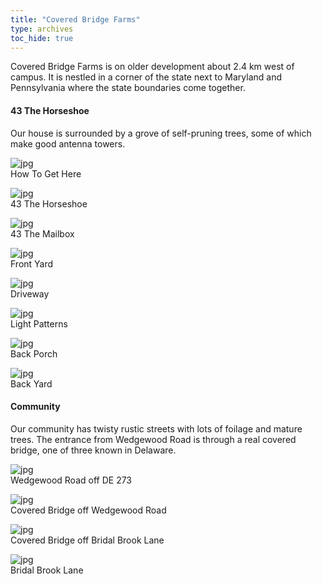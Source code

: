 ```yaml
---
title: "Covered Bridge Farms"
type: archives
toc_hide: true
---
```


Covered Bridge Farms is on older development about 2.4 km west of campus. It is nestled in a corner of the state next to Maryland and Pennsylvania where the state boundaries come together.

#### 43 The Horseshoe

Our house is surrounded by a grove of self-pruning trees, some of which make good antenna towers.

![jpg](/archives/pic/newark_mapb.jpg)  
How To Get Here

![jpg](/archives/pic/43_front.jpg)  
43 The Horseshoe

![jpg](/archives/pic/43_box.jpg)  
43 The Mailbox

![jpg](/archives/pic/43_trees1.jpg)  
Front Yard

![jpg](/archives/pic/43_drive.jpg)  
Driveway

![jpg](/archives/pic/patterns.jpg)  
Light Patterns

![jpg](/archives/pic/43_porch.jpg)  
Back Porch

![jpg](/archives/pic/43_back.jpg)  
Back Yard

#### Community

Our community has twisty rustic streets with lots of foilage and mature trees. The entrance from Wedgewood Road is through a real covered bridge, one of three known in Delaware.

![jpg](/archives/pic/wedgewood_road.jpg)  
Wedgewood Road off DE 273

![jpg](/archives/pic/covered_bridge2.jpg)  
Covered Bridge off Wedgewood Road

![jpg](/archives/pic/covered_bridge3.jpg)  
Covered Bridge off Bridal Brook Lane

![jpg](/archives/pic/bridge2.jpg)  
Bridal Brook Lane					